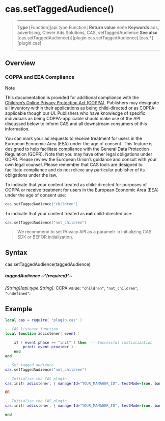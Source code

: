 # cas.setTaggedAudience()

> --------------------- ------------------------------------------------------------------------------------------
> __Type__              [Function][api.type.Function]
> __Return value__      none
> __Keywords__          ads, advertising, Clever Ads Solutions, CAS, setTaggedAudience
> __See also__          [cas.setTaggedAudience()][plugin.cas.setTaggedAudience]
>						[cas.*][plugin.cas]
> --------------------- ------------------------------------------------------------------------------------------


## Overview

### COPPA and EEA Compliance

<div class="guide-notebox">
<div class="notebox-title">Note</div>

This documentation is provided for additional compliance with the [Children’s Online Privacy Protection Act (COPPA)](https://www.ftc.gov/tips-advice/business-center/privacy-and-security/children%27s-privacy). Publishers may designate all inventory within their applications as being child-directed or as COPPA-applicable though our UI. Publishers who have knowledge of specific individuals as being COPPA-applicable should make use of the API discussed below to inform CAS and all downstream consumers of this information.  

You can mark your ad requests to receive treatment for users in the European Economic Area (EEA) under the age of consent. This feature is designed to help facilitate compliance with the General Data Protection Regulation (GDPR). Note that you may have other legal obligations under GDPR. Please review the European Union’s guidance and consult with your own legal counsel. Please remember that CAS tools are designed to facilitate compliance and do not relieve any particular publisher of its obligations under the law.

To indicate that your content treated as child-directed for purposes of COPPA or receive treatment for users in the European Economic Area (EEA) under the age of consent use: 

``````lua
cas.setTaggedAudience("children")
``````

To indicate that your content treated as **not** child-directed use:

``````lua
cas.setTaggedAudience("not_children")
``````

> We recommend to set Privacy API as a parametr in initializing CAS SDK or BEFOR initialization.

</div>


## Syntax

   cas.setTaggedAudience(taggedAudience)

##### taggedAudience ~^(required)^~
_[String][api.type.String]._ CCPA value: `"children"`, `"not_children"`, `"undefined"`.

## Example

``````lua
local cas = require( "plugin.cas" )

-- CAS listener function
local function adListener( event )

	if ( event.phase == "init" ) then  -- Successful initialization 
		print( event.provider )
	end
end

-- Set tagged audience
cas.setTaggedAudience("not_children")  
        
-- Initialize the CAS plugin
cas.init( adListener, { managerId="YOUR_MANAGER_ID", testMode=true, banner=true, interstitial=false, rewarded=false, appReturn=false } )

OR

-- Initialize the CAS plugin
cas.init( adListener, { managerId="YOUR_MANAGER_ID", testMode=true, banner=true, interstitial=false, rewarded=false, appReturn=false, taggedAudience="not_children" } )

end
``````
